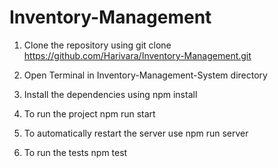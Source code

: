 # Inventory-Management
1. Clone the repository using 
    git clone https://github.com/Harivara/Inventory-Management.git

2. Open Terminal in Inventory-Management-System directory

3. Install the dependencies using
    npm install

4. To run the project
    npm run start

5. To automatically restart the server use 
    npm run server 

6. To run the tests
    npm test